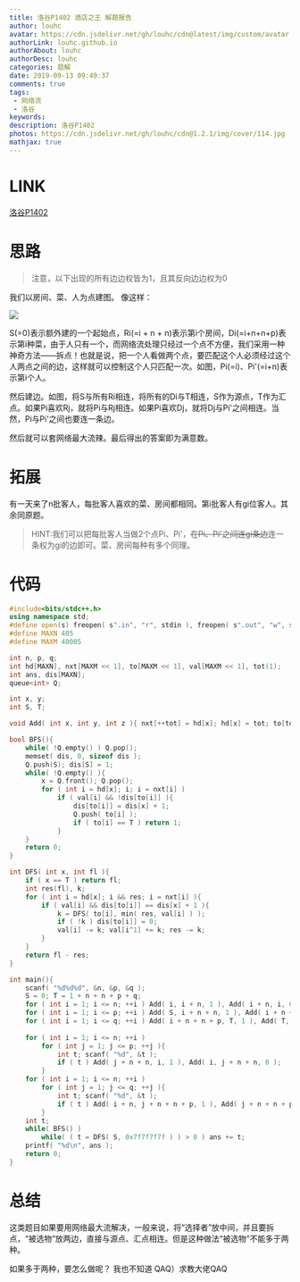 ```yaml
---
title: 洛谷P1402 酒店之王 解题报告
author: louhc
avatar: https://cdn.jsdelivr.net/gh/louhc/cdn@latest/img/custom/avatar.jpg
authorLink: louhc.github.io
authorAbout: louhc
authorDesc: louhc
categories: 题解
date: 2019-09-13 09:49:37
comments: true
tags: 
 - 网络流
 - 洛谷
keywords: 
description: 洛谷P1402
photos: https://cdn.jsdelivr.net/gh/louhc/cdn@1.2.1/img/cover/114.jpg
mathjax: true
---
```


# LINK

[洛谷P1402](https://www.luogu.org/problem/P1402)  

# 思路

> 注意，以下出现的所有边边权皆为1，且其反向边边权为0

我们以房间、菜、人为点建图。
像这样：

![](https://img2018.cnblogs.com/blog/1431616/201812/1431616-20181214131744366-1260908236.png)

S(=0)表示额外建的一个起始点，Ri(=i + n + n)表示第i个房间，Di(=i+n+n+p)表示第i种菜，由于人只有一个，而网络流处理只经过一个点不方便，我们采用一种神奇方法——拆点！也就是说，把一个人看做两个点，要匹配这个人必须经过这个人两点之间的边，这样就可以控制这个人只匹配一次。如图，Pi(=i)、Pi'(=i+n)表示第i个人。

然后建边。如图，将S与所有Ri相连，将所有的Di与T相连，S作为源点，T作为汇点。如果Pi喜欢Rj，就将Pi与Rj相连。如果Pi喜欢Dj，就将Dj与Pi'之间相连。当然，Pi与Pi'之间也要连一条边。

然后就可以套网络最大流辣。最后得出的答案即为满意数。

# 拓展

有一天来了n批客人，每批客人喜欢的菜、房间都相同。第i批客人有gi位客人。其余同原题。

> HINT:我们可以把每批客人当做2个点Pi、Pi'，~~在Pi、Pi'之间连gi条边~~连一条权为gi的边即可。菜、房间每种有多个同理。

# 代码

```cpp
#include<bits/stdc++.h>
using namespace std;
#define open(s) freopen( s".in", "r", stdin ), freopen( s".out", "w", stdout )
#define MAXN 405
#define MAXM 40005

int n, p, q;
int hd[MAXN], nxt[MAXM << 1], to[MAXM << 1], val[MAXM << 1], tot(1);
int ans, dis[MAXN];
queue<int> Q;

int x, y;
int S, T;

void Add( int x, int y, int z ){ nxt[++tot] = hd[x]; hd[x] = tot; to[tot] = y; val[tot] = z; }

bool BFS(){
	while( !Q.empty() ) Q.pop();
	memset( dis, 0, sizeof dis );
	Q.push(S); dis[S] = 1;
	while( !Q.empty() ){
		x = Q.front(); Q.pop();
		for ( int i = hd[x]; i; i = nxt[i] )
			if ( val[i] && !dis[to[i]] ){
				dis[to[i]] = dis[x] + 1;
				Q.push( to[i] );
				if ( to[i] == T ) return 1;
			}
	}
	return 0;
}

int DFS( int x, int fl ){
	if ( x == T ) return fl;
	int res(fl), k;
	for ( int i = hd[x]; i && res; i = nxt[i] ){
		if ( val[i] && dis[to[i]] == dis[x] + 1 ){
			k = DFS( to[i], min( res, val[i] ) );
			if ( !k ) dis[to[i]] = 0;
			val[i] -= k; val[i^1] += k; res -= k;
		}
	}
	return fl - res;
}

int main(){
	scanf( "%d%d%d", &n, &p, &q );
	S = 0; T = 1 + n + n + p + q;
	for ( int i = 1; i <= n; ++i ) Add( i, i + n, 1 ), Add( i + n, i, 0 );
	for ( int i = 1; i <= p; ++i ) Add( S, i + n + n, 1 ), Add( i + n + n, S, 0 );
	for ( int i = 1; i <= q; ++i ) Add( i + n + n + p, T, 1 ), Add( T, i + n + n + p, 0 );
	
	for ( int i = 1; i <= n; ++i )
		for ( int j = 1; j <= p; ++j ){
			int t; scanf( "%d", &t );
			if ( t ) Add( j + n + n, i, 1 ), Add( i, j + n + n, 0 );
		}
	for ( int i = 1; i <= n; ++i )
		for ( int j = 1; j <= q; ++j ){
			int t; scanf( "%d", &t );
			if ( t ) Add( i + n, j + n + n + p, 1 ), Add( j + n + n + p, i + n, 0 );
		}
	int t;
	while( BFS() )
		while( ( t = DFS( S, 0x7f7f7f7f ) ) > 0 ) ans += t;
	printf( "%d\n", ans );
	return 0;
}

```

# 总结

这类题目如果要用网络最大流解决，一般来说，将“选择者”放中间，并且要拆点，“被选物”放两边，直接与源点、汇点相连。但是这种做法“被选物”不能多于两种。

如果多于两种，要怎么做呢？ 我也不知道 QAQ）求教大佬QAQ